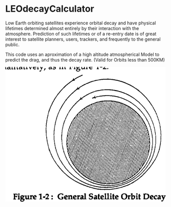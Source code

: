 # LEOdecayCalculator
 Low Earth orbiting satellites experience orbital decay and have physical lifetimes determined almost entirely by their interaction with the atmosphere. Prediction of such lifetimes or of a re-entry date is of great interest to satellite planners, users, trackers, and frequently to the general public.

This code uses an aproximation of a high altitude atmospherical Model to predict the drag, and thus the decay rate. (Valid for Orbits less than 500KM)

![](https://github.com/ndanilo8/LEOdecayCalculator/blob/master/genralSatOrbitDecay.png?raw=true)
